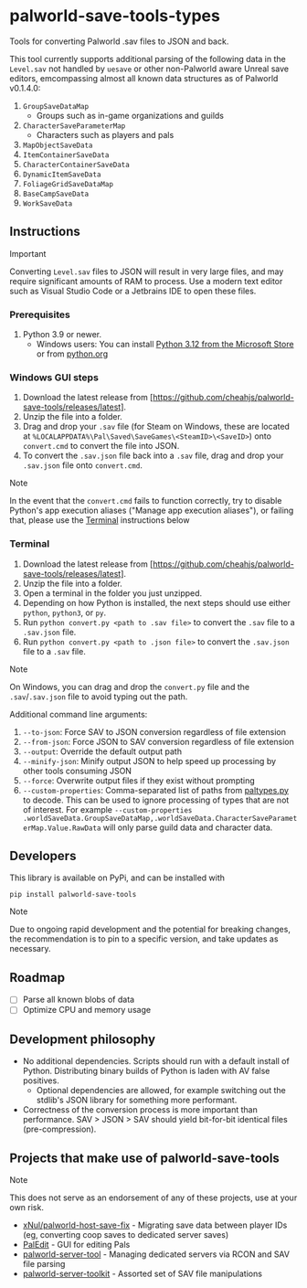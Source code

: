 # palworld-save-tools-types

Tools for converting Palworld .sav files to JSON and back.

This tool currently supports additional parsing of the following data in the `Level.sav` not handled by `uesave` or other non-Palworld aware Unreal save editors, emcompassing almost all known data structures as of Palworld v0.1.4.0:

1. `GroupSaveDataMap`
    - Groups such as in-game organizations and guilds
1. `CharacterSaveParameterMap`
    - Characters such as players and pals
1. `MapObjectSaveData`
1. `ItemContainerSaveData`
1. `CharacterContainerSaveData`
1. `DynamicItemSaveData`
1. `FoliageGridSaveDataMap`
1. `BaseCampSaveData`
1. `WorkSaveData`

## Instructions

> [!IMPORTANT]
> Converting `Level.sav` files to JSON will result in very large files, and may require significant amounts of RAM to process. Use a modern text editor such as Visual Studio Code or a Jetbrains IDE to open these files.

### Prerequisites

1. Python 3.9 or newer.
    - Windows users: You can install [Python 3.12 from the Microsoft Store](https://apps.microsoft.com/detail/9NCVDN91XZQP) or from [python.org](https://www.python.org/)

### Windows GUI steps

1. Download the latest release from [https://github.com/cheahjs/palworld-save-tools/releases/latest].
1. Unzip the file into a folder.
1. Drag and drop your `.sav` file (for Steam on Windows, these are located at `%LOCALAPPDATA%\Pal\Saved\SaveGames\<SteamID>\<SaveID>`) onto `convert.cmd` to convert the file into JSON.
1. To convert the `.sav.json` file back into a `.sav` file, drag and drop your `.sav.json` file onto `convert.cmd`.

> [!NOTE]
> In the event that the `convert.cmd` fails to function correctly, try to disable Python's app execution aliases ("Manage app execution aliases"), or failing that, please use the [Terminal](#terminal) instructions below

### Terminal

1. Download the latest release from [https://github.com/cheahjs/palworld-save-tools/releases/latest].
1. Unzip the file into a folder.
1. Open a terminal in the folder you just unzipped.
1. Depending on how Python is installed, the next steps should use either `python`, `python3`, or `py`.
1. Run `python convert.py <path to .sav file>` to convert the `.sav` file to a `.sav.json` file.
1. Run `python convert.py <path to .json file>` to convert the `.sav.json` file to a `.sav` file.

> [!NOTE]
> On Windows, you can drag and drop the `convert.py` file and the `.sav`/`.sav.json` file to avoid typing out the path.

Additional command line arguments:

1. `--to-json`: Force SAV to JSON conversion regardless of file extension
1. `--from-json`: Force JSON to SAV conversion regardless of file extension
1. `--output`: Override the default output path
1. `--minify-json`: Minify output JSON to help speed up processing by other tools consuming JSON
1. `--force`: Overwrite output files if they exist without prompting
1. `--custom-properties`: Comma-separated list of paths from [paltypes.py](./palworld_save_tools/paltypes.py) to decode.
This can be used to ignore processing of types that are not of interest.
For example `--custom-properties .worldSaveData.GroupSaveDataMap,.worldSaveData.CharacterSaveParameterMap.Value.RawData` will only parse guild data and character data.

## Developers

This library is available on PyPi, and can be installed with

```shell
pip install palworld-save-tools
```

> [!NOTE]
> Due to ongoing rapid development and the potential for breaking changes, the recommendation is to pin to a specific version, and take updates as necessary.

## Roadmap

- [ ] Parse all known blobs of data
- [ ] Optimize CPU and memory usage

## Development philosophy

- No additional dependencies. Scripts should run with a default install of Python. Distributing binary builds of Python is laden with AV false positives.
  - Optional dependencies are allowed, for example switching out the stdlib's JSON library for something more performant.
- Correctness of the conversion process is more important than performance. SAV > JSON > SAV should yield bit-for-bit identical files (pre-compression).

## Projects that make use of palworld-save-tools

> [!NOTE]
> This does not serve as an endorsement of any of these projects, use at your own risk.

- [xNul/palworld-host-save-fix](https://github.com/xNul/palworld-host-save-fix/) - Migrating save data between player IDs (eg, converting coop saves to dedicated server saves)
- [PalEdit](https://github.com/EternalWraith/PalEdit) - GUI for editing Pals
- [palworld-server-tool](https://github.com/zaigie/palworld-server-tool) - Managing dedicated servers via RCON and SAV file parsing
- [palworld-server-toolkit](https://github.com/magicbear/palworld-server-toolkit) - Assorted set of SAV file manipulations
